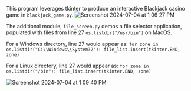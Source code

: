 This program leverages tkinter to produce an interactive Blackjack casino game in `blackjack_game.py`. 
![Screenshot 2024-07-04 at 1 06 27 PM](https://github.com/BDRunnels/Py_Blackjack_tkinter/assets/123217905/b53cfbfb-3d69-4dd1-a532-4e023123bdf6)

The additional module, `file_screen.py` demos a file selector application, populated with files from line 27 `os.listdir("/usr/bin")` on MacOS.

  For a Windows directory, line 27 would appear as:
  `for zone in os.listdir("C:\\Windows\\System32"):
      file_list.insert(tkinter.END, zone)`
      
  For a Linux directory, line 27 would appear as:
  `for zone in os.listdir("/bin"):
      file_list.insert(tkinter.END, zone)`

![Screenshot 2024-07-04 at 1 09 40 PM](https://github.com/BDRunnels/Py_Blackjack_tkinter/assets/123217905/b2002f1a-2775-4858-955e-fe1fa7fd7f5c)
